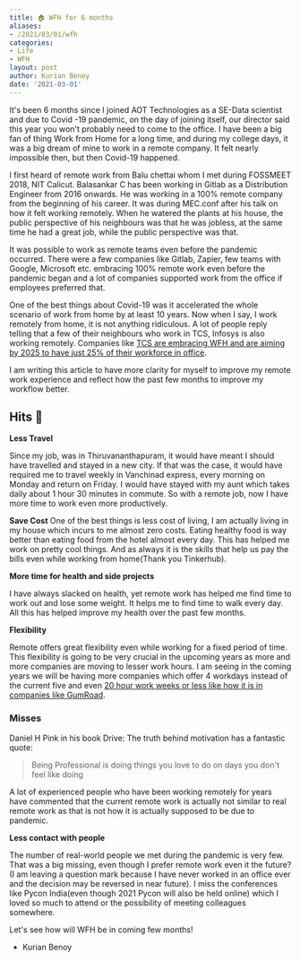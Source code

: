 ```yaml
---
title: 🏠 WFH for 6 months
aliases:
- /2021/03/01/wfh
categories:
- Life
- WFH
layout: post
author: Kurian Benoy
date: '2021-03-01'
---
```


It's been 6 months since I joined AOT Technologies as a SE-Data scientist and due to Covid -19 pandemic, on the day of joining itself,
our director said this year you won't probably need to come to the office. I have been a big fan of thing Work from Home for a long time,
and during my college days, it was a big dream of mine to work in a remote company. It felt nearly impossible then, but then Covid-19 happened. 

I first heard of remote work from Balu chettai whom I met during FOSSMEET 2018, NIT Calicut. Balasankar C has been working in Gitlab
as a Distribution Engineer from 2016 onwards. He was working in a 100% remote company from the beginning of his career. It was during MEC.conf after his talk on how it felt working remotely.
When he watered the plants at his house, the public perspective of his neighbours was that he was jobless, at the same time he had a great job, while the public perspective was that. 

It was possible to work as remote teams even before the pandemic occurred. There were a few companies like Gitlab, Zapier, few teams with Google, Microsoft etc. embracing 100% remote work
even before the pandemic began and a lot of companies supported work from the office if employees preferred that.

One of the best things about Covid-19 was it accelerated the whole scenario of work from home by at least 10 years. Now when I say, I work remotely
from home, it is not anything ridiculous. A lot of people reply telling that a few of their neighbours who work in TCS, Infosys
is also working remotely. Companies like [TCS are embracing WFH and are aiming by 2025 to have just 25% of their workforce in office](https://www.indiatvnews.com/business/news-tcs-work-from-home-75-percent-employees-2025-612357). 

I am writing this article to have more clarity for myself to improve my remote work experience and reflect 
how the past few months to improve my workflow better.

## Hits 🎯

**Less Travel**

Since my job, was in Thiruvananthapuram, it would have meant I should have travelled and stayed in a new city. If that was the case, it would have required
me to travel weekly in Vanchinad express, every morning on Monday and return on Friday. I would have stayed with my aunt which takes daily about 1 hour 30 minutes in commute. So with a remote job, now I have more time to work even more productively. 

**Save Cost**
One of the best things is less cost of living, I am actually living in my house which incurs to me almost zero costs. Eating healthy food is way better than eating food from the hotel almost every day. This has helped me work on pretty cool things. And as always it is the skills that help us pay the bills even while working from home(Thank you Tinkerhub).

**More time for health and side projects**

I have always slacked on health, yet remote work has helped me find time to work out and lose some weight. It helps me to find time to walk every day.
All this has helped improve my health over the past few months.

**Flexibility**

Remote offers great flexibility even while working for a fixed period of time. This flexibility is going to be very crucial in the upcoming years as more and more companies are moving to lesser work hours. I am seeing in the coming years we will be having more companies which offer 4 workdays
instead of the current five and even [20 hour work weeks or less like how it is in companies like GumRoad](https://sahillavingia.com/work).

### Misses

Daniel H Pink in his book Drive: The truth behind motivation has a fantastic quote:

> Being Professional is doing things you love to do on days you don't feel like doing

A lot of experienced people who have been working remotely for years have commented that the current remote work is actually not similar to real remote work as that is not how it is actually supposed to be due to pandemic.

**Less contact with people**

The number of real-world people we met during the pandemic is very few. That was a big missing, even though I prefer remote work even it the future? (I am leaving a question mark because I have never worked in an office ever and the decision may be reversed in near future). I miss the conferences like Pycon India(even though 2021 Pycon will also be held online) which I loved so much to attend or the possibility of meeting colleagues somewhere.

Let's see how will WFH be in coming few months!

- Kurian Benoy
